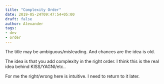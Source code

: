 ```yaml
---
title: "Complexity Order"
date: 2019-05-24T09:47:54+05:00
draft: false
author: Alexander
tags:
- dev
- order
---
```


The title may be ambiguous/misleading.
And chances are the idea is old.

The idea is that you add complexity in the right order.
I think this is the real idea behind KISS/YAGNI/etc..

For me the right/wrong here is intuitive. I need to return to it later.
